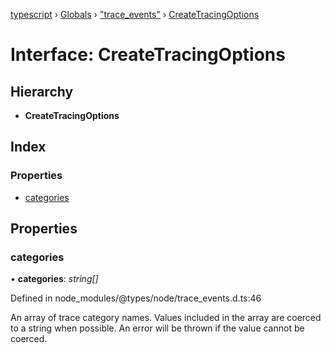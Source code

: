[typescript](../README.md) › [Globals](../globals.md) › ["trace_events"](../modules/_trace_events_.md) › [CreateTracingOptions](_trace_events_.createtracingoptions.md)

# Interface: CreateTracingOptions

## Hierarchy

* **CreateTracingOptions**

## Index

### Properties

* [categories](_trace_events_.createtracingoptions.md#categories)

## Properties

###  categories

• **categories**: *string[]*

Defined in node_modules/@types/node/trace_events.d.ts:46

An array of trace category names. Values included in the array are
coerced to a string when possible. An error will be thrown if the
value cannot be coerced.
